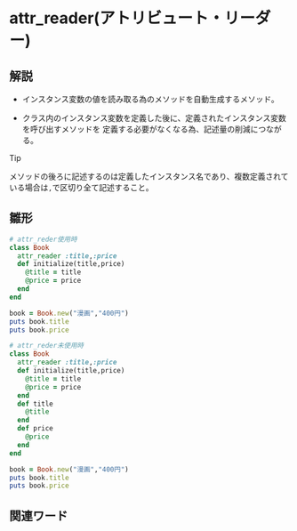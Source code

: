 # attr_reader(アトリビュート・リーダー)  
## 解説  
* インスタンス変数の値を読み取る為のメソッドを自動生成するメソッド。    
  
* クラス内のインスタンス変数を定義した後に、定義されたインスタンス変数を呼び出すメソッドを
  定義する必要がなくなる為、記述量の削減につながる。
>[!TIP]
>メソッドの後ろに記述するのは定義したインスタンス名であり、複数定義されている場合は`,`で区切り全て記述すること。
  
## 雛形   
```ruby
# attr_reder使用時
class Book
  attr_reader :title,:price
  def initialize(title,price)
    @title = title
    @price = price
  end
end

book = Book.new("漫画","400円")
puts book.title
puts book.price

# attr_reder未使用時
class Book
  attr_reader :title,:price
  def initialize(title,price)
    @title = title
    @price = price
  end
  def title
    @title
  end
  def price
    @price
  end
end

book = Book.new("漫画","400円")
puts book.title
puts book.price

```
## 関連ワード  
